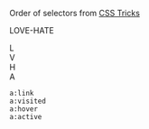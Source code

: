 Order of selectors from [CSS Tricks](https://css-tricks.com/remember-selectors-with-love-and-hate/)

LOVE-HATE

L<br>
V<br>
H<br>
A

```
a:link
a:visited
a:hover
a:active
```

